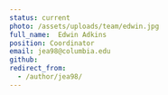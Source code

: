 ```yaml
---
status: current
photo: /assets/uploads/team/edwin.jpg
full_name:  Edwin Adkins
position: Coordinator
email: jea98@columbia.edu
github:
redirect_from:
  - /author/jea98/
---
```

